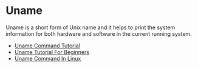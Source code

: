 # Uname

Uname is a short form of Unix name and it helps to print the system information for both hardware and software in the current running system.

- [Uname Command Tutorial](https://www.tutorialspoint.com/unix_commands/uname.htm)
- [Uname Tutorial For Beginners](https://www.howtoforge.com/linux-uname-command/)
- [Uname Command In Linux](https://linuxize.com/post/uname-command-in-linux/)

